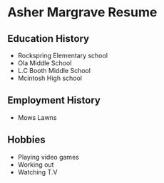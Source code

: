 # Asher Margrave Resume
## Education History
- Rockspring Elementary school
- Ola Middle School
- L.C Booth Middle School
- Mcintosh High school

## Employment History
- Mows Lawns

## Hobbies
- Playing video games
- Working out
- Watching T.V
